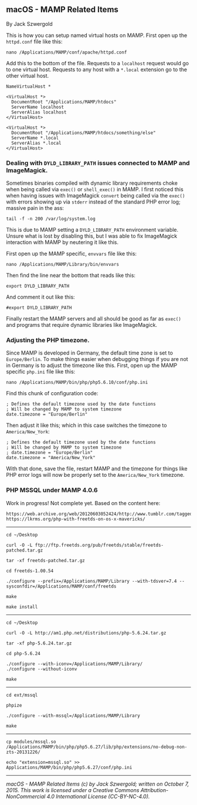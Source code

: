 ## macOS - MAMP Related Items

By Jack Szwergold

This is how you can setup named virtual hosts on MAMP. First open up the `httpd.conf` file like this:

    nano /Applications/MAMP/conf/apache/httpd.conf

Add this to the bottom of the file. Requests to a `localhost` request would go to one virtual host. Requests to any host with a `*.local` extension go to the other virtual host.

	NameVirtualHost *
	
	<VirtualHost *>
	  DocumentRoot "/Applications/MAMP/htdocs"
	  ServerName localhost
	  ServerAlias localhost
	</VirtualHost>
	
	<VirtualHost *>
	  DocumentRoot "/Applications/MAMP/htdocs/something/else"
	  ServerName *.local
	  ServerAlias *.local
	</VirtualHost>

### Dealing with `DYLD_LIBRARY_PATH` issues connected to MAMP and ImageMagick.

Sometimes binaries compiled with dynamic library requirements choke when being called via `exec()` or `shell_exec()` in MAMP. I first noticed this when having issues with ImageMagick `convert` being called via the `exec()` with errors showing up via `stderr` instead of the standard PHP error log; massive pain in the ass:

    tail -f -n 200 /var/log/system.log

This is due to MAMP setting a `DYLD_LIBRARY_PATH` environment variable. Unsure what is lost by disabling this, but I was able to fix ImageMagick interaction with MAMP by neutering it like this.

First open up the MAMP specific, `envvars` file like this:

    nano /Applications/MAMP/Library/bin/envvars

Then find the line near the bottom that reads like this:

    export DYLD_LIBRARY_PATH

And comment it out like this:

    #export DYLD_LIBRARY_PATH

Finally restart the MAMP servers and all should be good as far as `exec()` and programs that require dynamic libraries like ImageMagick.

### Adjusting the PHP timezone.

Since MAMP is developed in Germany, the default time zone is set to `Europe/Berlin`. To make things easier when debugging things if you are not in Germany is to adjust the timezone like this. First, open up the MAMP specific `php.ini` file like this:

    nano /Applications/MAMP/bin/php/php5.6.10/conf/php.ini

Find this chunk of configuration code:

	; Defines the default timezone used by the date functions
	; Will be changed by MAMP to system timezone
	date.timezone = "Europe/Berlin"

Then adjust it like this; which in this case switches the timezone to `America/New_York`:

	; Defines the default timezone used by the date functions
	; Will be changed by MAMP to system timezone
	; date.timezone = "Europe/Berlin"
	date.timezone = "America/New_York"

With that done, save the file, restart MAMP and the timezone for things like PHP error logs will now be properly set to the `America/New_York` timezone.

### PHP MSSQL under MAMP 4.0.6

Work in progress! Not complete yet. Based on the content here:

	https://web.archive.org/web/20120603052424/http://www.tumblr.com/tagged/mssql+mamp+php+mac+osx
	https://lkrms.org/php-with-freetds-on-os-x-mavericks/

***

	cd ~/Desktop

	curl -O -L ftp://ftp.freetds.org/pub/freetds/stable/freetds-patched.tar.gz

	tar -xf freetds-patched.tar.gz

	cd freetds-1.00.54

	./configure --prefix=/Applications/MAMP/Library --with-tdsver=7.4 --sysconfdir=/Applications/MAMP/conf/freetds

	make

	make install

***

	cd ~/Desktop

	curl -O -L http://am1.php.net/distributions/php-5.6.24.tar.gz

	tar -xf php-5.6.24.tar.gz

	cd php-5.6.24

	./configure --with-iconv=/Applications/MAMP/Library/
	./configure --without-iconv

	make

***

	cd ext/mssql

	phpize

	./configure --with-mssql=/Applications/MAMP/Library

	make


***

	cp modules/mssql.so /Applications/MAMP/bin/php/php5.6.27/lib/php/extensions/no-debug-non-zts-20131226/

	echo "extension=mssql.so" >> Applications/MAMP/bin/php/php5.6.27/conf/php.ini

***

*macOS - MAMP Related Items (c) by Jack Szwergold; written on October 7, 2015. This work is licensed under a Creative Commons Attribution-NonCommercial 4.0 International License (CC-BY-NC-4.0).*
